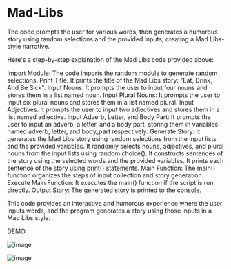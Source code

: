 # Mad-Libs
 The code prompts the user for various words, then generates a humorous story using random selections and the provided inputs, creating a Mad Libs-style narrative.

Here's a step-by-step explanation of the Mad Libs code provided above:

Import Module: The code imports the random module to generate random selections.
Print Title: It prints the title of the Mad Libs story: "Eat, Drink, And Be Sick".
Input Nouns: It prompts the user to input four nouns and stores them in a list named noun.
Input Plural Nouns: It prompts the user to input six plural nouns and stores them in a list named plural.
Input Adjectives: It prompts the user to input two adjectives and stores them in a list named adjective.
Input Adverb, Letter, and Body Part: It prompts the user to input an adverb, a letter, and a body part, storing them in variables named adverb, letter, and body_part respectively.
Generate Story: It generates the Mad Libs story using random selections from the input lists and the provided variables.
It randomly selects nouns, adjectives, and plural nouns from the input lists using random.choice().
It constructs sentences of the story using the selected words and the provided variables.
It prints each sentence of the story using print() statements.
Main Function: The main() function organizes the steps of input collection and story generation.
Execute Main Function: It executes the main() function if the script is run directly.
Output Story: The generated story is printed to the console.

This code provides an interactive and humorous experience where the user inputs words, and the program generates a story using those inputs in a Mad Libs style.


DEMO:

![image](https://github.com/arshasuresh03/Mad-Libs/assets/160167081/db486f39-0443-4c03-bf51-c8e467370c20)

![image](https://github.com/arshasuresh03/Mad-Libs/assets/160167081/cd0995c6-979d-4369-830c-97cc23f4093b)

